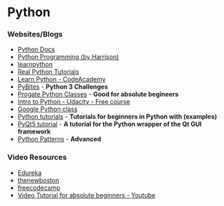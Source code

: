 # Python

### Websites/Blogs

* [Python Docs](https://docs.python.org/3/tutorial/index.html)
* [Python Programming (by Harrison)](https://pythonprogramming.net/python-fundamental-tutorials/)
* [learnpython](https://www.learnpython.org/en/Hello%2C_World%21)
* [Real Python Tutorials](https://realpython.com/)
* [Learn Python - CodeAcademy](https://www.codecademy.com/learn/learn-python)
* [PyBites](https://pybit.es/) - **Python 3 Challenges**
* [Progate Python Classes](https://progate.com/languages/python) - **Good for absolute begineers**
* [Intro to Python - Udacity - Free course](https://in.udacity.com/course/introduction-to-python--ud1110-india) 
* [Google Python class](https://developers.google.com/edu/python/)
* [Python tutorials](https://pythonspot.com/) - **Tutorials for beginners in Python with (examples)**
* [PyQt5 tutorial](http://zetcode.com/gui/pyqt5/) - **A tutorial for the Python wrapper of the Qt GUI framework**
* [Python Patterns](https://python-patterns.guide/#python-patterns) - **Advanced**
  
### Video Resources

* [Edureka](https://www.youtube.com/watch?v=N0lxfilGfak&list=PL9ooVrP1hQOHY-BeYrKHDrHKphsJOyRyu)
* [thenewboston](https://www.youtube.com/watch?v=4Mf0h3HphEA&list=PLEA1FEF17E1E5C0DA)
* [freecodecamp](https://www.youtube.com/watch?v=rfscVS0vtbw)
* [Video Tutorial for absolute beginners - Youtube](http://bit.ly/2NkrsKh)